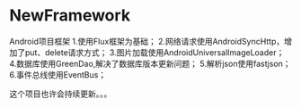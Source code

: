 # NewFramework
Android项目框架
1.使用Flux框架为基础；
2.网络请求使用AndroidSyncHttp，增加了put、delete请求方式；
3.图片加载使用AndroidUniversalImageLoader；
4.数据库使用GreenDao,解决了数据库版本更新问题；
5.解析json使用fastjson；
6.事件总线使用EventBus；

这个项目也许会持续更新。。。
